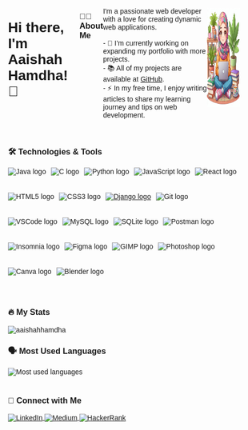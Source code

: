 <div style="max-width: 1200px; margin: 0 auto; padding: 20px; font-family: Arial, sans-serif;">
  <!-- Introduction Section -->
  <div style="display: flex; justify-content: space-between; margin-top: 20px;">
      <h1>Hi there, I'm Aaishah Hamdha! 👋</h1>
      <h3>👩‍💻 About Me</h3>
      <p>
        I'm a passionate web developer with a love for creating dynamic web applications.<br><br>
        - 🔭 I’m currently working on expanding my portfolio with more projects.<br>
        - 📚 All of my projects are available at <a href="https://github.com/aaishahhamdha?tab=repositories" target="_blank">GitHub</a>.<br>
        - ⚡ In my free time, I enjoy writing articles to share my learning journey and tips on web development.
      </p>
    <p>
      <img height="200" src="https://github.com/aaishahhamdha/aaishahhamdha/blob/main/_6b7d13fd-e7c0-47e5-b58d-b303bb32fc9d.jpg" alt="Profile Image" />
    </p>
  </div>
  
  <!-- Technologies & Tools Section -->
  <div style="margin-top: 40px;">
    <h3>🛠 Technologies & Tools</h3>
    <div style="display: flex; flex-wrap: wrap; gap: 10px;">
      <img src="https://cdn.jsdelivr.net/gh/devicons/devicon/icons/java/java-original-wordmark.svg" height="40" alt="Java logo" />
      <img src="https://cdn.jsdelivr.net/gh/devicons/devicon/icons/c/c-original.svg" height="40" alt="C logo" />
      <img src="https://cdn.jsdelivr.net/gh/devicons/devicon/icons/python/python-original-wordmark.svg" height="40" alt="Python logo" />
      <img src="https://cdn.jsdelivr.net/gh/devicons/devicon/icons/javascript/javascript-original.svg" height="40" alt="JavaScript logo" />
      <img src="https://cdn.jsdelivr.net/gh/devicons/devicon/icons/react/react-original-wordmark.svg" height="40" alt="React logo" />
      <img src="https://cdn.jsdelivr.net/gh/devicons/devicon/icons/html5/html5-original-wordmark.svg" height="40" alt="HTML5 logo" />
      <img src="https://cdn.jsdelivr.net/gh/devicons/devicon/icons/css3/css3-original-wordmark.svg" height="40" alt="CSS3 logo" />
      <a href="https://www.djangoproject.com/" target="_blank" rel="noreferrer">
        <img src="https://cdn.worldvectorlogo.com/logos/django.svg" alt="Django logo" width="40" height="40"/>
      </a>
      <img src="https://cdn.jsdelivr.net/gh/devicons/devicon/icons/git/git-original-wordmark.svg" height="40" alt="Git logo" />
      <img src="https://cdn.jsdelivr.net/gh/devicons/devicon/icons/vscode/vscode-original-wordmark.svg" height="40" alt="VSCode logo" />
      <img src="https://cdn.jsdelivr.net/gh/devicons/devicon/icons/mysql/mysql-original-wordmark.svg" height="40" alt="MySQL logo" />
      <img src="https://cdn.jsdelivr.net/gh/devicons/devicon/icons/sqlite/sqlite-original-wordmark.svg" height="40" alt="SQLite logo" />
      <img src="https://cdn.jsdelivr.net/gh/devicons/devicon/icons/postman/postman-original.svg" height="40" alt="Postman logo" />
      <img src="https://cdn.jsdelivr.net/gh/devicons/devicon/icons/insomnia/insomnia-original.svg" height="40" alt="Insomnia logo" />
      <img src="https://cdn.jsdelivr.net/gh/devicons/devicon/icons/figma/figma-original.svg" height="40" alt="Figma logo" />
      <img src="https://cdn.jsdelivr.net/gh/devicons/devicon/icons/gimp/gimp-original-wordmark.svg" height="40" alt="GIMP logo" />
      <img src="https://cdn.jsdelivr.net/gh/devicons/devicon/icons/photoshop/photoshop-plain.svg" height="40" alt="Photoshop logo" />
      <img src="https://cdn.jsdelivr.net/gh/devicons/devicon/icons/canva/canva-original.svg" height="40" alt="Canva logo" />
      <img src="https://cdn.jsdelivr.net/gh/devicons/devicon/icons/blender/blender-original.svg" height="40" alt="Blender logo" />
    </div>
  </div>
  
  <!-- Stats and Languages Section -->
  <div style="margin-top: 40px;">
    <span>
      <h3>🔥 My Stats</h3><img align="center" src="https://github-readme-streak-stats.herokuapp.com/?user=aaishahhamdha&" alt="aaishahhamdha" /></span>
      <span> <h3>🗣 Most Used Languages</h3><img  align="center" src="https://github-readme-stats.vercel.app/api/top-langs?username=aaishahhamdha&show_icons=true&locale=en&layout=compact" alt="Most used languages" /></span>
  </div>


  
  <!-- Connect with Me Section -->
  <div style="margin-top: 40px;">
    <h3>🔗 Connect with Me</h3>
    <p>
      <a href="https://linkedin.com/in/aaishah-hamdha/" target="blank">
        <img align="center" src="https://raw.githubusercontent.com/rahuldkjain/github-profile-readme-generator/master/src/images/icons/Social/linked-in-alt.svg" alt="LinkedIn" height="30" width="40" />
      </a>
      <a href="https://medium.com/@aaishamdha" target="blank">
        <img align="center" src="https://raw.githubusercontent.com/rahuldkjain/github-profile-readme-generator/master/src/images/icons/Social/medium.svg" alt="Medium" height="30" width="40" />
      </a>
      <a href="https://hackerrank.com/profile/aishahhamdha" target="blank">
        <img align="center" src="https://raw.githubusercontent.com/rahuldkjain/github-profile-readme-generator/master/src/images/icons/Social/hackerrank.svg" alt="HackerRank" height="30" width="40" />
      </a>
    </p>
  </div>
</div>

